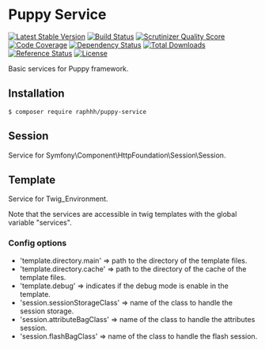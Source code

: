 # Puppy Service

[![Latest Stable Version](https://poser.pugx.org/raphhh/puppy-service/v/stable.svg)](https://packagist.org/packages/raphhh/puppy-service)
[![Build Status](https://travis-ci.org/Raphhh/puppy-service.png)](https://travis-ci.org/Raphhh/puppy-service)
[![Scrutinizer Quality Score](https://scrutinizer-ci.com/g/Raphhh/puppy-service/badges/quality-score.png?b=master)](https://scrutinizer-ci.com/g/Raphhh/puppy-service/)
[![Code Coverage](https://scrutinizer-ci.com/g/Raphhh/puppy-service/badges/coverage.png?b=master)](https://scrutinizer-ci.com/g/Raphhh/puppy-service/)
[![Dependency Status](https://www.versioneye.com/user/projects/54062eb9c4c187ff6100006f/badge.svg?style=flat)](https://www.versioneye.com/user/projects/54062eb9c4c187ff6100006f)
[![Total Downloads](https://poser.pugx.org/raphhh/puppy-service/downloads.svg)](https://packagist.org/packages/raphhh/puppy-service)
[![Reference Status](https://www.versioneye.com/php/raphhh:puppy-service/reference_badge.svg?style=flat)](https://www.versioneye.com/php/raphhh:puppy-service/references)
[![License](https://poser.pugx.org/raphhh/puppy-service/license.svg)](https://packagist.org/packages/raphhh/puppy-service)

Basic services for Puppy framework.


## Installation

```
$ composer require raphhh/puppy-service
```

## Session

Service for Symfony\Component\HttpFoundation\Session\Session.


## Template

Service for Twig_Environment.

Note that the services are accessible in twig templates with the global variable "services".

### Config options
 - 'template.directory.main' => path to the directory of the template files.
 - 'template.directory.cache' => path to the directory of the cache of the template files.
 - 'template.debug' => indicates if the debug mode is enable in the template.
 - 'session.sessionStorageClass' => name of the class to handle the session storage.
 - 'session.attributeBagClass' => name of the class to handle the attributes session.
 - 'session.flashBagClass' => name of the class to handle the flash session.
